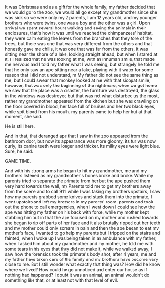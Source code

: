 It was Christmas and as a gift for the whole family, my father decided that we would go to the zoo, we would all go except my grandmother since she was sick so we were only my 2 parents, I am 12 years old, and my younger brothers who were twins, one was a boy and the other was a girl. Upon arrival we spent several hours walking and seeing the animals in their enclosures, that's how it was until we reached the chimpanzees' habitat, they were calm eating the leaves from the branches that they tore of the trees, but there was one that was very different from the others and that honestly gave me chills, it was one that was far from the others, it was sitting near the shore of a lake, looking straight ahead, but when I stared at it, I I realized that he was looking at me, with an inhuman smile, that made me nervous and I told my father what I was seeing, but strangely he told me that he only saw an ape sitting near a lake, playing with it water for some reason that I did not understand, m My father did not see the same thing as me, but I could swear that monkey looked at me with that sicopat smile, however, that was only the beginning of the nightmare, when we got home we saw that the place was a disaster, the furniture was destroyed, the glass in the windows was destroyed but that was not what disturbed us the most, rather my grandmother appeared from the kitchen but she was crawling on the floor covered in blood, her face full of bruises and her two black eyes, while spit blood from his mouth. my parents came to help her but at that moment, she said.

He is still here.

And in that, that deranged ape that I saw in the zoo appeared from the bathroom door, but now its appearance was more gloomy, its fur was now curly, its canine teeth were longer and thicker. Its milky eyes were light blue. Sure, he said.

GAME TIME.

And with his strong arms he began to hit my grandmother, me and my brothers listened as my grandmother's bones broke and broke. While my parents tried to separate the primate from her but the ape pushed them very hard towards the wall, my Parents told me to get my brothers away from the scene and to call 911, while I was taking my brothers upstairs, I saw how my parents grabbed some knives and stuck them into the primate, I went upstairs and left my brothers in my parents' room. parents and took out the phone to call emergencies, when I went down I could see how the ape was hitting my father on his back with force, while my mother kept stabbing him but in that the ape focused on my mother and rushed towards she began to rip off parts of her face and it also brutally ripped out her teeth and my mother could only scream in pain and then the ape began to eat my mother's face, I wanted to go help my parents but I tripped on the stairs and fainted, when I woke up I was being taken in an ambulance with my father, when I asked him about my grandmother and my mother, he told me with some tears in his eyes that they did not make it, while we walked away, I saw how the forensics took the primate's body shot, after 4 years, me and my father have taken care of the family and my brothers have become very close to me. But I still wonder what exactly that thing was? How did he know where we lived? How could he go unnoticed and enter our house as if nothing had happened? I doubt it was an animal, an animal wouldn't do something like that, or at least not with that level of evil.